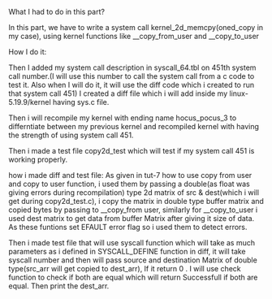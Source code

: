 What I had to do in this part?

In this part, we have to write a system call kernel_2d_memcpy(oned_copy in my case), using kernel functions like __copy_from_user and __copy_to_user 

How I do it:


Then I added my system call description in syscall_64.tbl on 451th system call number.(I will use this number to call the system call from a c code to test it. Also when I will do it, it will use the diff code which i created to run that system call 451)
I created a diff file which i will add inside my linux-5.19.9/kernel having sys.c file.

Then i will recompile my kernel with ending name hocus_pocus_3 to differntiate between my previous kernel and recompiled kernel with having the strength of using system call 451.

Then i made a test file copy2d_test which will test if my system call 451 is working properly.

how i made diff and test file:
As given in tut-7 how to use copy from user and copy to user function, i used them by passing a double(as float was giving errors during recompilation) type 2d matrix of src & dest(which i will get during copy2d_test.c), i copy the matrix in double type buffer matrix and copied bytes by passing to __copy_from user, similarly for __copy_to_user i used dest matrix to get data from buffer Matrix after giving it size of data. As these funtions set EFAULT error flag so i used them to detect errors.

Then i made test file that will use syscall function which will take as much parameters as i defined in SYSCALL_DEFINE function in diff, it will take syscall number and then will pass source and destination Matrix of double type(src_arr will get copied to dest_arr), If it return 0 . I will use check function to check if both are equal which will return Successfull if both are equal. Then print the dest_arr.
